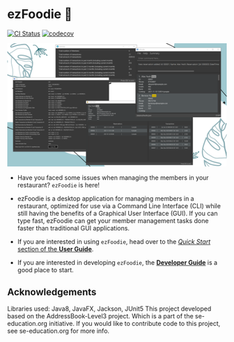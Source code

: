 # ezFoodie :takeout_box:

[![CI Status](https://github.com/AY2122S1-CS2103T-F12-4/tp/workflows/Java%20CI/badge.svg)](https://github.com/AY2122S1-CS2103T-F12-4/tp/actions)
[![codecov](https://codecov.io/gh/AY2122S1-CS2103T-F12-4/tp/branch/master/graph/badge.svg)](https://codecov.io/gh/AY2122S1-CS2103T-F12-4/tp)

![Ui](docs/images/Ui.png)


* Have you faced some issues when managing the members in your restaurant? `ezFoodie` is here!


* ezFoodie is a desktop application for managing members in a restaurant, optimized for use via a Command Line Interface (CLI)
while still having the benefits of a Graphical User Interface (GUI). If you can type fast, 
ezFoodie can get your member management tasks done faster than traditional GUI applications.


* If you are interested in using `ezFoodie`, head over to the [_Quick Start_ section of the **User Guide**](https://ay2122s2-cs2103t-f12-4.github.io/tp/UserGuide.html#quick-start).

* If you are interested in developing `ezFoodie`, the [**Developer Guide**](https://ay2122s1-cs2103t-f12-4.github.io/tp/DeveloperGuide.html) is a good place to start.

## Acknowledgements

Libraries used: Java8, JavaFX, Jackson, JUnit5
This project developed based on the AddressBook-Level3 project. Which is a part of the se-education.org initiative. 
If you would like to contribute code to this project, see se-education.org for more info.
